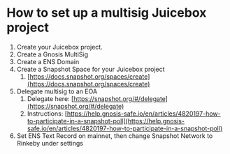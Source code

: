 # How to set up a multisig Juicebox project

1. Create your Juicebox project.
2. Create a Gnosis MultiSig
3. Create a ENS Domain
4. Create a Snapshot Space for your Juicebox project
    1. [https://docs.snapshot.org/spaces/create](https://docs.snapshot.org/spaces/create)
5. Delegate multisig to an EOA
    1. Delegate here: [https://snapshot.org/#/delegate](https://snapshot.org/#/delegate)
    2. Instructions: [https://help.gnosis-safe.io/en/articles/4820197-how-to-participate-in-a-snapshot-poll](https://help.gnosis-safe.io/en/articles/4820197-how-to-participate-in-a-snapshot-poll)
6. Set ENS Text Record on mainnet, then change Snapshot Network to Rinkeby under settings
